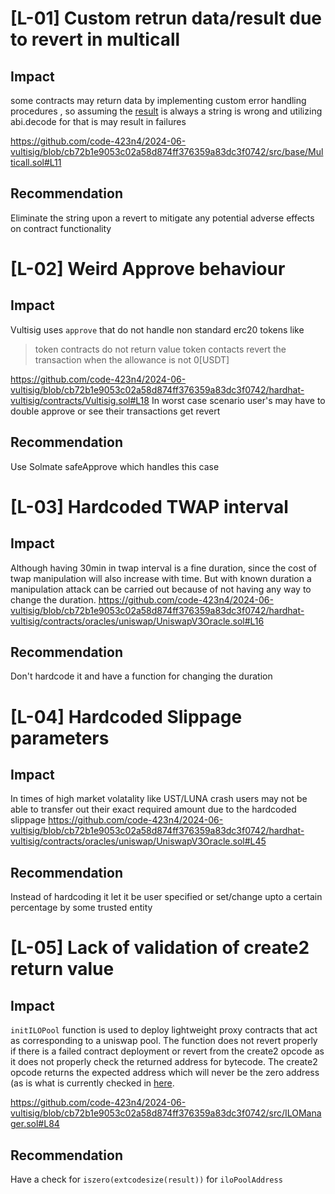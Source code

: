 # [L-01] Custom retrun data/result due to revert in multicall
## Impact
some contracts  may return data by implementing custom error handling procedures , so assuming the [result](https://github.com/code-423n4/2024-06-vultisig/blob/cb72b1e9053c02a58d874ff376359a83dc3f0742/src/base/Multicall.sol#L22) is always a string is wrong and utilizing abi.decode for that is may result in failures

https://github.com/code-423n4/2024-06-vultisig/blob/cb72b1e9053c02a58d874ff376359a83dc3f0742/src/base/Multicall.sol#L11
## Recommendation
 Eliminate the string upon a revert to mitigate any potential adverse effects on contract functionality

# [L-02] Weird Approve behaviour
## Impact
Vultisig uses `approve` that do not handle non standard erc20 tokens like

>  token contracts do not return value
>  token contacts revert the transaction when the allowance is not 0[USDT]

https://github.com/code-423n4/2024-06-vultisig/blob/cb72b1e9053c02a58d874ff376359a83dc3f0742/hardhat-vultisig/contracts/Vultisig.sol#L18
In worst case scenario user's may have to double approve or see their transactions get revert
## Recommendation 
Use Solmate safeApprove which handles this case

# [L-03] Hardcoded TWAP interval
## Impact
Although having 30min in twap interval is a fine duration, since the cost of twap manipulation will also increase with time. But with known duration a manipulation attack can be carried out because of not having any way to change the duration.
https://github.com/code-423n4/2024-06-vultisig/blob/cb72b1e9053c02a58d874ff376359a83dc3f0742/hardhat-vultisig/contracts/oracles/uniswap/UniswapV3Oracle.sol#L16
## Recommendation 
Don't hardcode it and have a function for changing the duration

# [L-04] Hardcoded Slippage parameters
## Impact
In times of high market volatality like UST/LUNA crash users may not be able to transfer out their exact required amount due to the hardcoded slippage
https://github.com/code-423n4/2024-06-vultisig/blob/cb72b1e9053c02a58d874ff376359a83dc3f0742/hardhat-vultisig/contracts/oracles/uniswap/UniswapV3Oracle.sol#L45
## Recommendation
Instead of hardcoding it let it be user specified or set/change upto a certain percentage by some trusted entity 

# [L-05] Lack of validation of create2 return value
## Impact
`initILOPool` function is used to deploy lightweight proxy contracts that act as corresponding to a uniswap pool. The function does not revert properly if there is a failed contract deployment or revert from the create2 opcode as it does not properly check the returned address for bytecode. The create2 opcode returns the expected address which will never be the zero address (as is what is currently checked in [here](https://github.com/OpenZeppelin/openzeppelin-contracts/blob/442886ed5ff8a0b9ab477b191f5238541ee6d772/contracts/proxy/Clones.sol#L87).

https://github.com/code-423n4/2024-06-vultisig/blob/cb72b1e9053c02a58d874ff376359a83dc3f0742/src/ILOManager.sol#L84

## Recommendation
Have a check for `iszero(extcodesize(result))` for `iloPoolAddress`